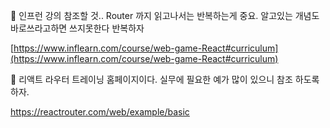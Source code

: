 🎈 인프런 강의 참조할 것.. Router 까지 읽고나서는 반복하는게 중요. 알고있는 개념도 바로쓰라고하면 쓰지못한다 반복하자  

[https://www.inflearn.com/course/web-game-React#curriculum](https://www.inflearn.com/course/web-game-React#curriculum)

🎈 리액트 라우터 트레이닝 홈페이지이다. 실무에 필요한 예가 많이 있으니 참조 하도록 하자.

https://reactrouter.com/web/example/basic
